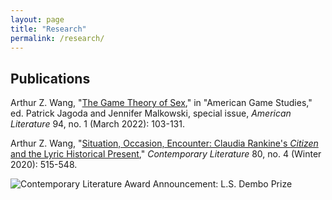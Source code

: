 ```yaml
---
layout: page
title: "Research"
permalink: /research/
---
```


## Publications

Arthur Z. Wang, "[The Game Theory of Sex](https://read.dukeupress.edu/american-literature/article/doi/10.1215/00029831-9697015/294059/The-Game-Theory-of-Sex?guestAccessKey=063a7a03-84b4-4a27-b49a-522e45fc40b2)," in "American Game Studies," ed. Patrick Jagoda and Jennifer Malkowski, special issue, _American Literature_ 94, no. 1 (March 2022): 103-131.

Arthur Z. Wang, "[Situation, Occasion, Encounter: Claudia Rankine's _Citizen_ and the Lyric Historical Present](https://muse.jhu.edu/article/773070)," _Contemporary Literature_ 80, no. 4 (Winter 2020): 515-548.

![Contemporary Literature Award Announcement: L.S. Dembo Prize](../images/CL-award.jpeg)

<!--![First Page](../images/CL-article-first-page.png)-->
